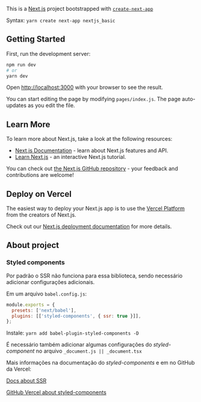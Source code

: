 This is a [Next.js](https://nextjs.org/) project bootstrapped with [`create-next-app`](https://github.com/vercel/next.js/tree/canary/packages/create-next-app)

Syntax:
`yarn create next-app nextjs_basic`

## Getting Started

First, run the development server:

```bash
npm run dev
# or
yarn dev
```

Open [http://localhost:3000](http://localhost:3000) with your browser to see the result.

You can start editing the page by modifying `pages/index.js`. The page auto-updates as you edit the file.

## Learn More

To learn more about Next.js, take a look at the following resources:

- [Next.js Documentation](https://nextjs.org/docs) - learn about Next.js features and API.
- [Learn Next.js](https://nextjs.org/learn) - an interactive Next.js tutorial.

You can check out [the Next.js GitHub repository](https://github.com/vercel/next.js/) - your feedback and contributions are welcome!

## Deploy on Vercel

The easiest way to deploy your Next.js app is to use the [Vercel Platform](https://vercel.com/import?utm_medium=default-template&filter=next.js&utm_source=create-next-app&utm_campaign=create-next-app-readme) from the creators of Next.js.

Check out our [Next.js deployment documentation](https://nextjs.org/docs/deployment) for more details.

## About project

### Styled components

Por padrão o SSR não funciona para essa biblioteca, sendo necessário adicionar configurações adicionais.

Em um arquivo `babel.config.js`:

```js
module.exports = {
  presets: ['next/babel'],
  plugins: [['styled-components', { ssr: true }]],
};
```

Instale: `yarn add babel-plugin-styled-components -D`

É necessário também adicionar algumas configurações do _styled-component_ no arquivo `_document.js || _document.tsx`

Mais informações na documentação do _styled-components_ e em no GitHub da Vercel:

[Docs about SSR](https://styled-components.com/docs/advanced#server-side-rendering)

[GitHub Vercel about styled-components](https://github.com/vercel/next.js/tree/master/examples/with-styled-components)
